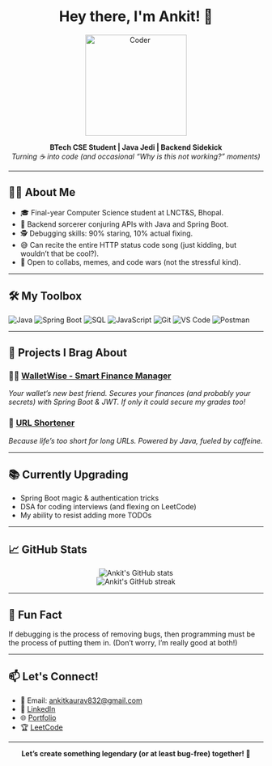 <!-- README for Ankit7832 -->

<h1 align="center">Hey there, I'm Ankit! 👋</h1>
<p align="center">
  <img src="https://media.giphy.com/media/13HgwGsXF0aiGY/giphy.gif" alt="Coder" width="200"/>
</p>

<p align="center">
  <b>BTech CSE Student | Java Jedi | Backend Sidekick</b><br>
  <i>Turning ☕ into code (and occasional “Why is this not working?” moments)</i>
</p>

---

## 🧑‍💻 About Me

- 🎓 Final-year Computer Science student at LNCT&S, Bhopal.
- 🧙 Backend sorcerer conjuring APIs with Java and Spring Boot.
- 🕵️ Debugging skills: 90% staring, 10% actual fixing.
- 😅 Can recite the entire HTTP status code song (just kidding, but wouldn’t that be cool?).
- 🤝 Open to collabs, memes, and code wars (not the stressful kind).

---

## 🛠️ My Toolbox

![Java](https://img.shields.io/badge/Java-007396?style=for-the-badge&logo=java&logoColor=white)
![Spring Boot](https://img.shields.io/badge/Spring_Boot-6DB33F?style=for-the-badge&logo=springboot&logoColor=white)
![SQL](https://img.shields.io/badge/SQL-336791?style=for-the-badge&logo=postgresql&logoColor=white)
![JavaScript](https://img.shields.io/badge/JavaScript-F7DF1E?style=for-the-badge&logo=javascript&logoColor=black)
![Git](https://img.shields.io/badge/Git-F05032?style=for-the-badge&logo=git&logoColor=white)
![VS Code](https://img.shields.io/badge/VS%20Code-007ACC?style=for-the-badge&logo=visual-studio-code&logoColor=white)
![Postman](https://img.shields.io/badge/Postman-FF6C37?style=for-the-badge&logo=postman&logoColor=white)

---

## 🚀 Projects I Brag About

### 🦸‍♂️ [WalletWise - Smart Finance Manager](https://github.com/Ankit7832/walletwise-smart-finance-manager)
*Your wallet’s new best friend. Secures your finances (and probably your secrets) with Spring Boot & JWT. If only it could secure my grades too!*

### 🔗 [URL Shortener](https://github.com/Ankit7832/url-shortener)
*Because life’s too short for long URLs. Powered by Java, fueled by caffeine.*

---

## 📚 Currently Upgrading

- Spring Boot magic & authentication tricks
- DSA for coding interviews (and flexing on LeetCode)
- My ability to resist adding more TODOs

---

## 📈 GitHub Stats

<p align="center">
  <img src="https://github-readme-stats.vercel.app/api?username=Ankit7832&show_icons=true&hide_title=true&theme=radical" alt="Ankit's GitHub stats" /><br>
  <img src="https://github-readme-streak-stats.herokuapp.com/?user=Ankit7832&theme=radical" alt="Ankit's GitHub streak" />
</p>

---

## 🌱 Fun Fact

If debugging is the process of removing bugs, then programming must be the process of putting them in. (Don’t worry, I’m really good at both!)

---

## 📫 Let's Connect!

- 📧 Email: [ankitkaurav832@gmail.com](mailto:ankitkaurav832@gmail.com)
- 💼 [LinkedIn](https://www.linkedin.com/in/ankit-kaurav-4a8bb9255/)
- 🌐 [Portfolio](https://your-portfolio-link.com) <!-- Replace with your real portfolio -->
- 🏆 [LeetCode](https://leetcode.com/u/ankitkaurav832/)

---

<p align="center">
  <b>Let’s create something legendary (or at least bug-free) together! 🚀</b>
</p>
